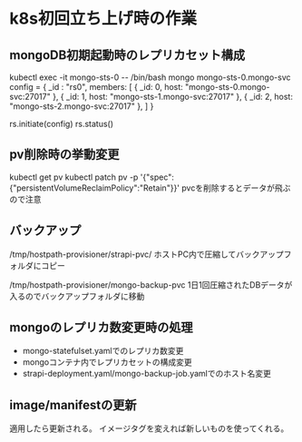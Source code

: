 # k8s初回立ち上げ時の作業

## mongoDB初期起動時のレプリカセット構成

kubectl exec -it mongo-sts-0 -- /bin/bash
mongo mongo-sts-0.mongo-svc
config = {
   _id : "rs0",
   members: [
      { _id: 0, host: "mongo-sts-0.mongo-svc:27017" },
      { _id: 1, host: "mongo-sts-1.mongo-svc:27017" },
      { _id: 2, host: "mongo-sts-2.mongo-svc:27017" },
   ]
}

rs.initiate(config)
rs.status()

## pv削除時の挙動変更

kubectl get pv
kubectl patch pv <your-pv-name> -p '{"spec":{"persistentVolumeReclaimPolicy":"Retain"}}'
pvcを削除するとデータが飛ぶので注意

## バックアップ

/tmp/hostpath-provisioner/strapi-pvc/
ホストPC内で圧縮してバックアップフォルダにコピー

/tmp/hostpath-provisioner/mongo-backup-pvc
1日1回圧縮されたDBデータが入るのでバックアップフォルダに移動

## mongoのレプリカ数変更時の処理

* mongo-statefulset.yamlでのレプリカ数変更
* mongoコンテナ内でレプリカセットの構成変更
* strapi-deployment.yaml/mongo-backup-job.yamlでのホスト名変更

## image/manifestの更新

適用したら更新される。
イメージタグを変えれば新しいものを使ってくれる。
